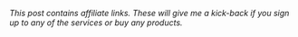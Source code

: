 *This  post contains affiliate links. These will give me a kick-back if you sign up to any of the services or buy any products.*